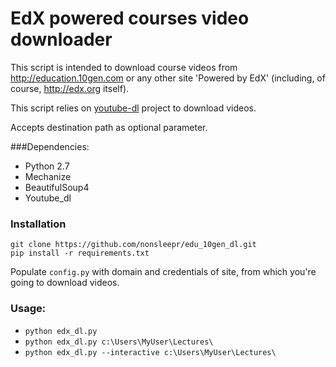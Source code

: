 # EdX powered courses video downloader

This script is intended to download course videos from http://education.10gen.com
or any other site 'Powered by EdX' (including, of course, http://edx.org itself).

This script relies on [youtube-dl](https://github.com/rg3/youtube-dl/) project
to download videos.

Accepts destination path as optional parameter.

###Dependencies:

* Python 2.7
* Mechanize
* BeautifulSoup4
* Youtube\_dl

### Installation

    git clone https://github.com/nonsleepr/edu_10gen_dl.git
    pip install -r requirements.txt

Populate `config.py` with domain and credentials of site, from which you're going to download videos.
### Usage:

+ `python edx_dl.py`
+ `python edx_dl.py c:\Users\MyUser\Lectures\`
+ `python edx_dl.py --interactive c:\Users\MyUser\Lectures\`
